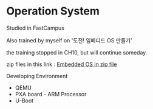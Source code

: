 # Operation System

Studied in FastCampus

Also trained by myself on '도전! 임베디드 OS 만들기'

the training stopped in CH10, but will continue someday.

zip files in this link : [Embedded OS in zip file](https://koreaoffice-my.sharepoint.com/:u:/g/personal/jshackist_korea_edu/EUJxxkYyqptEgt7_BBqYVAwBbWgT0sOg2laDJlYSZzHWog?e=YkCXfc)

Developing Environment
* QEMU
* PXA board - ARM Processor
* U-Boot
